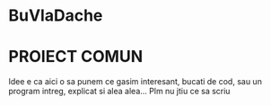 # BuVlaDache

<h1>PROIECT COMUN</h1>

<p>Idee e ca aici o sa punem ce gasim interesant, bucati de cod, sau un program intreg, explicat si alea alea... Plm nu jtiu ce sa scriu</p>
